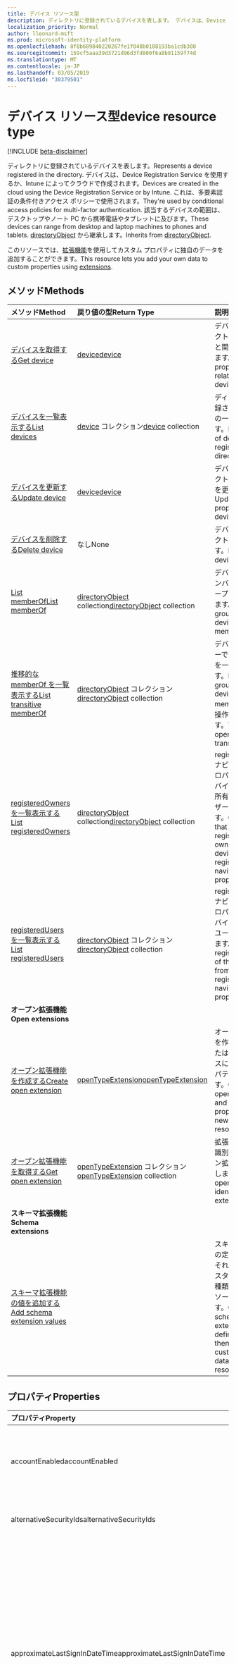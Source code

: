 ```yaml
---
title: デバイス リソース型
description: ディレクトリに登録されているデバイスを表します。 デバイスは、Device Registration Service を使用するか、Intune によってクラウドで作成されます。 これは、多要素認証の条件付きアクセス ポリシーで使用されます。 該当するデバイスの範囲は、デスクトップやノート PC から携帯電話やタブレットに及びます。 directoryObject から継承します。
localization_priority: Normal
author: lleonard-msft
ms.prod: microsoft-identity-platform
ms.openlocfilehash: 8f8b689840220267fe1f048b0108193ba1cdb308
ms.sourcegitcommit: 159cf5aaa39d3721d96d3fd800f6a8b91159f74d
ms.translationtype: MT
ms.contentlocale: ja-JP
ms.lasthandoff: 03/05/2019
ms.locfileid: "30379501"
---
```

# <a name="device-resource-type"></a><span data-ttu-id="985c5-107">デバイス リソース型</span><span class="sxs-lookup"><span data-stu-id="985c5-107">device resource type</span></span>

[!INCLUDE [beta-disclaimer](../../includes/beta-disclaimer.md)]

<span data-ttu-id="985c5-108">ディレクトリに登録されているデバイスを表します。</span><span class="sxs-lookup"><span data-stu-id="985c5-108">Represents a device registered in the directory.</span></span> <span data-ttu-id="985c5-109">デバイスは、Device Registration Service を使用するか、Intune によってクラウドで作成されます。</span><span class="sxs-lookup"><span data-stu-id="985c5-109">Devices are created in the cloud using the Device Registration Service or by Intune.</span></span> <span data-ttu-id="985c5-110">これは、多要素認証の条件付きアクセス ポリシーで使用されます。</span><span class="sxs-lookup"><span data-stu-id="985c5-110">They're used by conditional access policies for multi-factor authentication.</span></span> <span data-ttu-id="985c5-111">該当するデバイスの範囲は、デスクトップやノート PC から携帯電話やタブレットに及びます。</span><span class="sxs-lookup"><span data-stu-id="985c5-111">These devices can range from desktop and laptop machines to phones and tablets.</span></span> <span data-ttu-id="985c5-112">[directoryObject](directoryobject.md) から継承します。</span><span class="sxs-lookup"><span data-stu-id="985c5-112">Inherits from [directoryObject](directoryobject.md).</span></span>

<span data-ttu-id="985c5-113">このリソースでは、[拡張機能](/graph/extensibility-overview)を使用してカスタム プロパティに独自のデータを追加することができます。</span><span class="sxs-lookup"><span data-stu-id="985c5-113">This resource lets you add your own data to custom properties using [extensions](/graph/extensibility-overview).</span></span>

## <a name="methods"></a><span data-ttu-id="985c5-114">メソッド</span><span class="sxs-lookup"><span data-stu-id="985c5-114">Methods</span></span>

| <span data-ttu-id="985c5-115">メソッド</span><span class="sxs-lookup"><span data-stu-id="985c5-115">Method</span></span>       | <span data-ttu-id="985c5-116">戻り値の型</span><span class="sxs-lookup"><span data-stu-id="985c5-116">Return Type</span></span>  |<span data-ttu-id="985c5-117">説明</span><span class="sxs-lookup"><span data-stu-id="985c5-117">Description</span></span>|
|:---------------|:--------|:----------|
|[<span data-ttu-id="985c5-118">デバイスを取得する</span><span class="sxs-lookup"><span data-stu-id="985c5-118">Get device</span></span>](../api/device-get.md) | [<span data-ttu-id="985c5-119">device</span><span class="sxs-lookup"><span data-stu-id="985c5-119">device</span></span>](device.md) |<span data-ttu-id="985c5-120">デバイスオブジェクトのプロパティと関係を読み取ります。</span><span class="sxs-lookup"><span data-stu-id="985c5-120">Read properties and relationships of device object.</span></span>|
|[<span data-ttu-id="985c5-121">デバイスを一覧表示する</span><span class="sxs-lookup"><span data-stu-id="985c5-121">List devices</span></span>](../api/device-list.md) | <span data-ttu-id="985c5-122">[device](device.md) コレクション</span><span class="sxs-lookup"><span data-stu-id="985c5-122">[device](device.md) collection</span></span>| <span data-ttu-id="985c5-123">ディレクトリに登録されたデバイスの一覧を取得します。</span><span class="sxs-lookup"><span data-stu-id="985c5-123">Retrieve a list of devices registered in the directory.</span></span> |
|[<span data-ttu-id="985c5-124">デバイスを更新する</span><span class="sxs-lookup"><span data-stu-id="985c5-124">Update device</span></span>](../api/device-update.md) | [<span data-ttu-id="985c5-125">device</span><span class="sxs-lookup"><span data-stu-id="985c5-125">device</span></span>](device.md)  |<span data-ttu-id="985c5-126">デバイスオブジェクトのプロパティを更新します。</span><span class="sxs-lookup"><span data-stu-id="985c5-126">Update the properties of the device object.</span></span> |
|[<span data-ttu-id="985c5-127">デバイスを削除する</span><span class="sxs-lookup"><span data-stu-id="985c5-127">Delete device</span></span>](../api/device-delete.md) | <span data-ttu-id="985c5-128">なし</span><span class="sxs-lookup"><span data-stu-id="985c5-128">None</span></span> |<span data-ttu-id="985c5-129">デバイスオブジェクトを削除します。</span><span class="sxs-lookup"><span data-stu-id="985c5-129">Delete the device object.</span></span> |
|[<span data-ttu-id="985c5-130">List memberOf</span><span class="sxs-lookup"><span data-stu-id="985c5-130">List memberOf</span></span>](../api/device-list-memberof.md) |<span data-ttu-id="985c5-131">[directoryObject](directoryobject.md) collection</span><span class="sxs-lookup"><span data-stu-id="985c5-131">[directoryObject](directoryobject.md) collection</span></span>| <span data-ttu-id="985c5-132">デバイスが直接メンバーであるグループを一覧表示します。</span><span class="sxs-lookup"><span data-stu-id="985c5-132">List the groups that the device is a direct member of.</span></span> |
|[<span data-ttu-id="985c5-133">推移的な memberOf を一覧表示する</span><span class="sxs-lookup"><span data-stu-id="985c5-133">List transitive memberOf</span></span>](../api/device-list-transitivememberof.md) |<span data-ttu-id="985c5-134">[directoryObject](directoryobject.md) コレクション</span><span class="sxs-lookup"><span data-stu-id="985c5-134">[directoryObject](directoryobject.md) collection</span></span>| <span data-ttu-id="985c5-135">デバイスがメンバーであるグループを一覧表示します。</span><span class="sxs-lookup"><span data-stu-id="985c5-135">List the groups that the device is a member of.</span></span> <span data-ttu-id="985c5-136">この操作は推移的です。</span><span class="sxs-lookup"><span data-stu-id="985c5-136">This operation is transitive.</span></span> |
|[<span data-ttu-id="985c5-137">registeredOwners を一覧表示する</span><span class="sxs-lookup"><span data-stu-id="985c5-137">List registeredOwners</span></span>](../api/device-list-registeredowners.md) |<span data-ttu-id="985c5-138">[directoryObject](directoryobject.md) collection</span><span class="sxs-lookup"><span data-stu-id="985c5-138">[directoryObject](directoryobject.md) collection</span></span>| <span data-ttu-id="985c5-139">registeredOwners ナビゲーション プロパティから、デバイスの登録済み所有者であるユーザーを取得します。</span><span class="sxs-lookup"><span data-stu-id="985c5-139">Get the users that are registered owners of the device from the registeredOwners navigation property.</span></span>|
|[<span data-ttu-id="985c5-140">registeredUsers を一覧表示する</span><span class="sxs-lookup"><span data-stu-id="985c5-140">List registeredUsers</span></span>](../api/device-list-registeredusers.md) |<span data-ttu-id="985c5-141">[directoryObject](directoryobject.md) コレクション</span><span class="sxs-lookup"><span data-stu-id="985c5-141">[directoryObject](directoryobject.md) collection</span></span>| <span data-ttu-id="985c5-142">registeredUsers ナビゲーション プロパティから、デバイスの登録済みユーザーを取得します。</span><span class="sxs-lookup"><span data-stu-id="985c5-142">Get the registered users of the device from the registeredUsers navigation property.</span></span>|
|<span data-ttu-id="985c5-143">**オープン拡張機能**</span><span class="sxs-lookup"><span data-stu-id="985c5-143">**Open extensions**</span></span>| | |
|[<span data-ttu-id="985c5-144">オープン拡張機能を作成する</span><span class="sxs-lookup"><span data-stu-id="985c5-144">Create open extension</span></span>](../api/opentypeextension-post-opentypeextension.md) |[<span data-ttu-id="985c5-145">openTypeExtension</span><span class="sxs-lookup"><span data-stu-id="985c5-145">openTypeExtension</span></span>](opentypeextension.md)| <span data-ttu-id="985c5-146">オープン拡張機能を作成し、新規または既存のリソースにカスタム プロパティを追加します。</span><span class="sxs-lookup"><span data-stu-id="985c5-146">Create an open extension and add custom properties to a new or existing resource.</span></span>|
|[<span data-ttu-id="985c5-147">オープン拡張機能を取得する</span><span class="sxs-lookup"><span data-stu-id="985c5-147">Get open extension</span></span>](../api/opentypeextension-get.md) |<span data-ttu-id="985c5-148">[openTypeExtension](opentypeextension.md) コレクション</span><span class="sxs-lookup"><span data-stu-id="985c5-148">[openTypeExtension](opentypeextension.md) collection</span></span>| <span data-ttu-id="985c5-149">拡張機能の名前で識別されるオープン拡張機能を取得します。</span><span class="sxs-lookup"><span data-stu-id="985c5-149">Get an open extension identified by the extension name.</span></span>|
|<span data-ttu-id="985c5-150">**スキーマ拡張機能**</span><span class="sxs-lookup"><span data-stu-id="985c5-150">**Schema extensions**</span></span>| | |
|[<span data-ttu-id="985c5-151">スキーマ拡張機能の値を追加する</span><span class="sxs-lookup"><span data-stu-id="985c5-151">Add schema extension values</span></span>](/graph/extensibility-schema-groups) || <span data-ttu-id="985c5-152">スキーマ拡張機能の定義を作成し、それを使用してカスタマイズされた種類のデータをリソースに追加します。</span><span class="sxs-lookup"><span data-stu-id="985c5-152">Create a schema extension definition and then use it to add custom typed data to a resource.</span></span>|

## <a name="properties"></a><span data-ttu-id="985c5-153">プロパティ</span><span class="sxs-lookup"><span data-stu-id="985c5-153">Properties</span></span>
| <span data-ttu-id="985c5-154">プロパティ</span><span class="sxs-lookup"><span data-stu-id="985c5-154">Property</span></span>     | <span data-ttu-id="985c5-155">型</span><span class="sxs-lookup"><span data-stu-id="985c5-155">Type</span></span>   |<span data-ttu-id="985c5-156">説明</span><span class="sxs-lookup"><span data-stu-id="985c5-156">Description</span></span>|
|:---------------|:--------|:----------|
|<span data-ttu-id="985c5-157">accountEnabled</span><span class="sxs-lookup"><span data-stu-id="985c5-157">accountEnabled</span></span>|<span data-ttu-id="985c5-158">Boolean</span><span class="sxs-lookup"><span data-stu-id="985c5-158">Boolean</span></span>| <span data-ttu-id="985c5-159">アカウントが有効な場合は **true**。それ以外の場合は **false**。</span><span class="sxs-lookup"><span data-stu-id="985c5-159">**true** if the account is enabled; otherwise, **false**.</span></span> <span data-ttu-id="985c5-160">既定値は true です。</span><span class="sxs-lookup"><span data-stu-id="985c5-160">default is true.</span></span>|
|<span data-ttu-id="985c5-161">alternativeSecurityIds</span><span class="sxs-lookup"><span data-stu-id="985c5-161">alternativeSecurityIds</span></span>|<span data-ttu-id="985c5-162">alternativeSecurityId コレクション</span><span class="sxs-lookup"><span data-stu-id="985c5-162">alternativeSecurityId collection</span></span>| <span data-ttu-id="985c5-163">内部使用専用です。</span><span class="sxs-lookup"><span data-stu-id="985c5-163">For internal use only.</span></span> <span data-ttu-id="985c5-164">null 許容ではありません。</span><span class="sxs-lookup"><span data-stu-id="985c5-164">Not nullable.</span></span> |
|<span data-ttu-id="985c5-165">approximateLastSignInDateTime</span><span class="sxs-lookup"><span data-stu-id="985c5-165">approximateLastSignInDateTime</span></span>|<span data-ttu-id="985c5-166">DateTimeOffset</span><span class="sxs-lookup"><span data-stu-id="985c5-166">DateTimeOffset</span></span>| <span data-ttu-id="985c5-167">timestamp 型は、ISO 8601 形式を使用して日付と時刻の情報を表し、常に UTC 時間です。</span><span class="sxs-lookup"><span data-stu-id="985c5-167">The timestamp type represents date and time information using ISO 8601 format and is always in UTC time.</span></span> <span data-ttu-id="985c5-168">たとえば、2014 年 1 月 1 日午前 0 時 (UTC) は、次のようになります。`'2014-01-01T00:00:00Z'`</span><span class="sxs-lookup"><span data-stu-id="985c5-168">For example, midnight UTC on Jan 1, 2014 would look like this: `'2014-01-01T00:00:00Z'`.</span></span> <span data-ttu-id="985c5-169">読み取り専用です。</span><span class="sxs-lookup"><span data-stu-id="985c5-169">Read-only.</span></span> |
|<span data-ttu-id="985c5-170">complianceExpirationDateTime</span><span class="sxs-lookup"><span data-stu-id="985c5-170">complianceExpirationDateTime</span></span>|<span data-ttu-id="985c5-171">DateTimeOffset</span><span class="sxs-lookup"><span data-stu-id="985c5-171">DateTimeOffset</span></span>| <span data-ttu-id="985c5-172">デバイスが準拠していると見なされなくなったときのタイムスタンプ。</span><span class="sxs-lookup"><span data-stu-id="985c5-172">The timestamp when the device is no longer deemed compliant.</span></span> <span data-ttu-id="985c5-173">timestamp 型は、ISO 8601 形式を使用して日付と時刻の情報を表し、常に UTC 時間です。</span><span class="sxs-lookup"><span data-stu-id="985c5-173">The timestamp type represents date and time information using ISO 8601 format and is always in UTC time.</span></span> <span data-ttu-id="985c5-174">たとえば、2014 年 1 月 1 日午前 0 時 (UTC) は、次のようになります。`'2014-01-01T00:00:00Z'`</span><span class="sxs-lookup"><span data-stu-id="985c5-174">For example, midnight UTC on Jan 1, 2014 would look like this: `'2014-01-01T00:00:00Z'`.</span></span> <span data-ttu-id="985c5-175">読み取り専用です。</span><span class="sxs-lookup"><span data-stu-id="985c5-175">Read-only.</span></span> |
|<span data-ttu-id="985c5-176">deviceId</span><span class="sxs-lookup"><span data-stu-id="985c5-176">deviceId</span></span>|<span data-ttu-id="985c5-177">Guid</span><span class="sxs-lookup"><span data-stu-id="985c5-177">Guid</span></span>| <span data-ttu-id="985c5-178">登録時に Azure の Device Registration Service により設定された一意の識別子。</span><span class="sxs-lookup"><span data-stu-id="985c5-178">Unique identifier set by Azure Device Registration Service at the time of registration.</span></span> |
|<span data-ttu-id="985c5-179">deviceMetadata</span><span class="sxs-lookup"><span data-stu-id="985c5-179">deviceMetadata</span></span>|<span data-ttu-id="985c5-180">String</span><span class="sxs-lookup"><span data-stu-id="985c5-180">String</span></span>| <span data-ttu-id="985c5-181">内部使用のみ。</span><span class="sxs-lookup"><span data-stu-id="985c5-181">For internal use only.</span></span> <span data-ttu-id="985c5-182">Null に設定します。</span><span class="sxs-lookup"><span data-stu-id="985c5-182">Set to null.</span></span> |
|<span data-ttu-id="985c5-183">deviceVersion</span><span class="sxs-lookup"><span data-stu-id="985c5-183">deviceVersion</span></span>|<span data-ttu-id="985c5-184">Int32</span><span class="sxs-lookup"><span data-stu-id="985c5-184">Int32</span></span>| <span data-ttu-id="985c5-185">内部使用のみ。</span><span class="sxs-lookup"><span data-stu-id="985c5-185">For internal use only.</span></span> |
|<span data-ttu-id="985c5-186">displayName</span><span class="sxs-lookup"><span data-stu-id="985c5-186">displayName</span></span>|<span data-ttu-id="985c5-187">String</span><span class="sxs-lookup"><span data-stu-id="985c5-187">String</span></span>| <span data-ttu-id="985c5-p109">デバイスの表示名。必須。</span><span class="sxs-lookup"><span data-stu-id="985c5-p109">The display name for the device. Required.</span></span> |
|<span data-ttu-id="985c5-190">id</span><span class="sxs-lookup"><span data-stu-id="985c5-190">id</span></span>|<span data-ttu-id="985c5-191">String</span><span class="sxs-lookup"><span data-stu-id="985c5-191">String</span></span>|<span data-ttu-id="985c5-p110">デバイスの一意識別子。[directoryObject](directoryobject.md) から継承されます。キーであり、Null は許容されません。読み取り専用。</span><span class="sxs-lookup"><span data-stu-id="985c5-p110">The unique identifier for the device. Inherited from [directoryObject](directoryobject.md). Key, Not nullable. Read-only.</span></span>|
|<span data-ttu-id="985c5-196">isCompliant</span><span class="sxs-lookup"><span data-stu-id="985c5-196">isCompliant</span></span>|<span data-ttu-id="985c5-197">Boolean</span><span class="sxs-lookup"><span data-stu-id="985c5-197">Boolean</span></span>|<span data-ttu-id="985c5-198">デバイスがモバイル デバイス管理 (MDM) ポリシーに準拠している場合は **true**。それ以外の場合は **false**。</span><span class="sxs-lookup"><span data-stu-id="985c5-198">**true** if the device complies with Mobile Device Management (MDM) policies; otherwise, **false**.</span></span> <span data-ttu-id="985c5-199">読み取り専用です。</span><span class="sxs-lookup"><span data-stu-id="985c5-199">Read-only.</span></span> <span data-ttu-id="985c5-200">これは、任意のデバイスの OS タイプに対して、または Windows OS デバイス用の承認された[MDM アプリ](https://docs.microsoft.com/windows/client-management/mdm/azure-active-directory-integration-with-mdm)によってのみ、Intune によって更新できます。</span><span class="sxs-lookup"><span data-stu-id="985c5-200">This can only be updated by Intune for any device OS type or by an [approved MDM app](https://docs.microsoft.com/windows/client-management/mdm/azure-active-directory-integration-with-mdm) for Windows OS devices.</span></span>|
|<span data-ttu-id="985c5-201">isManaged</span><span class="sxs-lookup"><span data-stu-id="985c5-201">isManaged</span></span>|<span data-ttu-id="985c5-202">Boolean</span><span class="sxs-lookup"><span data-stu-id="985c5-202">Boolean</span></span>|<span data-ttu-id="985c5-203">デバイスがモバイル デバイス管理 (MDM) アプリで管理されている場合は **true**。それ以外の場合は **false**。</span><span class="sxs-lookup"><span data-stu-id="985c5-203">**true** if the device is managed by a Mobile Device Management (MDM) app; otherwise, **false**.</span></span> <span data-ttu-id="985c5-204">これは、任意のデバイスの OS タイプに対して、または Windows OS デバイス用の承認された[MDM アプリ](https://docs.microsoft.com/windows/client-management/mdm/azure-active-directory-integration-with-mdm)によってのみ、Intune によって更新できます。</span><span class="sxs-lookup"><span data-stu-id="985c5-204">This can only be updated by Intune for any device OS type or by an [approved MDM app](https://docs.microsoft.com/windows/client-management/mdm/azure-active-directory-integration-with-mdm) for Windows OS devices.</span></span> |
|<span data-ttu-id="985c5-205">onPremisesLastSyncDateTime</span><span class="sxs-lookup"><span data-stu-id="985c5-205">onPremisesLastSyncDateTime</span></span>|<span data-ttu-id="985c5-206">DateTimeOffset</span><span class="sxs-lookup"><span data-stu-id="985c5-206">DateTimeOffset</span></span>|<span data-ttu-id="985c5-207">オブジェクトがオンプレミスのディレクトリと最後に同期された日時を示します。Timestamp 型は、ISO 8601 形式を使用して、常に UTC 時間での日付と時刻の情報を表します。</span><span class="sxs-lookup"><span data-stu-id="985c5-207">The last time at which the object was synced with the on-premises directory.The Timestamp type represents date and time information using ISO 8601 format and is always in UTC time.</span></span> <span data-ttu-id="985c5-208">たとえば、2014 年 1 月 1 日午前 0 時 (UTC) は、次のようになります。`'2014-01-01T00:00:00Z'` 読み取り専用。</span><span class="sxs-lookup"><span data-stu-id="985c5-208">For example, midnight UTC on Jan 1, 2014 would look like this: `'2014-01-01T00:00:00Z'` Read-only.</span></span> |
|<span data-ttu-id="985c5-209">onPremisesSyncEnabled</span><span class="sxs-lookup"><span data-stu-id="985c5-209">onPremisesSyncEnabled</span></span>|<span data-ttu-id="985c5-210">Boolean</span><span class="sxs-lookup"><span data-stu-id="985c5-210">Boolean</span></span>|<span data-ttu-id="985c5-211">このオブジェクトがオンプレミスのディレクトリから同期される場合は **true**。このオブジェクトが最初にオンプレミスのディレクトリから同期されていて、今後は同期されない場合は **false**。このオブジェクトがオンプレミスのディレクトリから一度も同期されたことがない場合は **null** (既定値)。</span><span class="sxs-lookup"><span data-stu-id="985c5-211">**true** if this object is synced from an on-premises directory; **false** if this object was originally synced from an on-premises directory but is no longer synced; **null** if this object has never been synced from an on-premises directory (default).</span></span> <span data-ttu-id="985c5-212">読み取り専用です。</span><span class="sxs-lookup"><span data-stu-id="985c5-212">Read-only.</span></span>|
|<span data-ttu-id="985c5-213">operatingSystem</span><span class="sxs-lookup"><span data-stu-id="985c5-213">operatingSystem</span></span>|<span data-ttu-id="985c5-214">文字列</span><span class="sxs-lookup"><span data-stu-id="985c5-214">String</span></span>| <span data-ttu-id="985c5-p115">デバイス上のオペレーティング システムの種類。必須。</span><span class="sxs-lookup"><span data-stu-id="985c5-p115">The type of operating system on the device. Required.</span></span> |
|<span data-ttu-id="985c5-217">operatingSystemVersion</span><span class="sxs-lookup"><span data-stu-id="985c5-217">operatingSystemVersion</span></span>|<span data-ttu-id="985c5-218">String</span><span class="sxs-lookup"><span data-stu-id="985c5-218">String</span></span>| <span data-ttu-id="985c5-219">デバイスのオペレーティング システムのバージョン。</span><span class="sxs-lookup"><span data-stu-id="985c5-219">Operating system version of the device.</span></span> <span data-ttu-id="985c5-220">必須です。</span><span class="sxs-lookup"><span data-stu-id="985c5-220">Required.</span></span> |
|<span data-ttu-id="985c5-221">physicalIds</span><span class="sxs-lookup"><span data-stu-id="985c5-221">physicalIds</span></span>|<span data-ttu-id="985c5-222">String コレクション</span><span class="sxs-lookup"><span data-stu-id="985c5-222">String collection</span></span>| <span data-ttu-id="985c5-223">内部使用専用です。</span><span class="sxs-lookup"><span data-stu-id="985c5-223">For internal use only.</span></span> <span data-ttu-id="985c5-224">null 許容ではありません。</span><span class="sxs-lookup"><span data-stu-id="985c5-224">Not nullable.</span></span> |
|<span data-ttu-id="985c5-225">profiletype</span><span class="sxs-lookup"><span data-stu-id="985c5-225">profileType</span></span>|<span data-ttu-id="985c5-226">String</span><span class="sxs-lookup"><span data-stu-id="985c5-226">String</span></span>|<span data-ttu-id="985c5-227">デバイスのプロファイルの種類。</span><span class="sxs-lookup"><span data-stu-id="985c5-227">The profile type of the device.</span></span> <span data-ttu-id="985c5-228">可能な値:</span><span class="sxs-lookup"><span data-stu-id="985c5-228">Possible values:</span></span><br /><span data-ttu-id="985c5-229">**registereddevice**限り</span><span class="sxs-lookup"><span data-stu-id="985c5-229">**RegisteredDevice** (default)</span></span><br /><span data-ttu-id="985c5-230">**securevm**</span><span class="sxs-lookup"><span data-stu-id="985c5-230">**SecureVM**</span></span><br /><span data-ttu-id="985c5-231">**Printer**</span><span class="sxs-lookup"><span data-stu-id="985c5-231">**Printer**</span></span><br /><span data-ttu-id="985c5-232">**Shared**</span><span class="sxs-lookup"><span data-stu-id="985c5-232">**Shared**</span></span><br /><span data-ttu-id="985c5-233">**hub**</span><span class="sxs-lookup"><span data-stu-id="985c5-233">**IoT**</span></span>|
|<span data-ttu-id="985c5-234">systemlabels</span><span class="sxs-lookup"><span data-stu-id="985c5-234">systemLabels</span></span>|<span data-ttu-id="985c5-235">String コレクション</span><span class="sxs-lookup"><span data-stu-id="985c5-235">String collection</span></span>| <span data-ttu-id="985c5-236">システムによってデバイスに適用されるラベルのリスト。</span><span class="sxs-lookup"><span data-stu-id="985c5-236">List of labels applied to the device by the system.</span></span> |
|<span data-ttu-id="985c5-237">trustType</span><span class="sxs-lookup"><span data-stu-id="985c5-237">trustType</span></span>|<span data-ttu-id="985c5-238">String</span><span class="sxs-lookup"><span data-stu-id="985c5-238">String</span></span>| <span data-ttu-id="985c5-239">参加済みデバイスの信頼の種類。</span><span class="sxs-lookup"><span data-stu-id="985c5-239">Type of trust for the joined device.</span></span> <span data-ttu-id="985c5-240">読み取り専用です。</span><span class="sxs-lookup"><span data-stu-id="985c5-240">Read-only.</span></span> <span data-ttu-id="985c5-241">可能な値:</span><span class="sxs-lookup"><span data-stu-id="985c5-241">Possible values:</span></span> <br /><span data-ttu-id="985c5-242">**ワークプレース** - *bring your own personal devices* を示します</span><span class="sxs-lookup"><span data-stu-id="985c5-242">**Workplace** - indicates *bring your own personal devices*</span></span><br /><span data-ttu-id="985c5-243">**AzureAd** - クラウド専用の参加済みデバイス</span><span class="sxs-lookup"><span data-stu-id="985c5-243">**AzureAd** - Cloud only joined devices</span></span><br /><span data-ttu-id="985c5-244">**ServerAd** -Azure AD に参加済みのオンプレミスのドメイン参加済みデバイス。</span><span class="sxs-lookup"><span data-stu-id="985c5-244">**ServerAd** - on-premises domain joined devices joined to Azure AD.</span></span> <span data-ttu-id="985c5-245">詳細については、「[Azure Active Directory のデバイス管理の概要](https://docs.microsoft.com/en-us/azure/active-directory/device-management-introduction)」を参照してください</span><span class="sxs-lookup"><span data-stu-id="985c5-245">For more details, see [Introduction to device management in Azure Active Directory](https://docs.microsoft.com/en-us/azure/active-directory/device-management-introduction)</span></span> |
|<span data-ttu-id="985c5-246">名前</span><span class="sxs-lookup"><span data-stu-id="985c5-246">Name</span></span>| <span data-ttu-id="985c5-247">String</span><span class="sxs-lookup"><span data-stu-id="985c5-247">String</span></span> | <span data-ttu-id="985c5-248">デバイスのフレンドリ名。</span><span class="sxs-lookup"><span data-stu-id="985c5-248">Friendly name of a device.</span></span> <span data-ttu-id="985c5-249">ユーザーが Microsoft アカウントでプロジェクトローマの一部としてサインインした場合にのみ返されます。</span><span class="sxs-lookup"><span data-stu-id="985c5-249">Only returned if user signs in with a Microsoft account as part of Project Rome.</span></span> |
|<span data-ttu-id="985c5-250">状態</span><span class="sxs-lookup"><span data-stu-id="985c5-250">Status</span></span> | <span data-ttu-id="985c5-251">String</span><span class="sxs-lookup"><span data-stu-id="985c5-251">String</span></span>| <span data-ttu-id="985c5-252">デバイスがオンラインまたはオフライン。</span><span class="sxs-lookup"><span data-stu-id="985c5-252">Device is online or offline.</span></span> <span data-ttu-id="985c5-253">ユーザーが Microsoft アカウントでプロジェクトローマの一部としてサインインした場合にのみ返されます。</span><span class="sxs-lookup"><span data-stu-id="985c5-253">Only returned if user signs in with a Microsoft account as part of Project Rome.</span></span> |
|<span data-ttu-id="985c5-254">プラットフォーム</span><span class="sxs-lookup"><span data-stu-id="985c5-254">Platform</span></span> |<span data-ttu-id="985c5-255">String</span><span class="sxs-lookup"><span data-stu-id="985c5-255">String</span></span>|<span data-ttu-id="985c5-256">デバイスのプラットフォーム。</span><span class="sxs-lookup"><span data-stu-id="985c5-256">Platform of device.</span></span> <span data-ttu-id="985c5-257">ユーザーが Microsoft アカウントでプロジェクトローマの一部としてサインインした場合にのみ返されます。</span><span class="sxs-lookup"><span data-stu-id="985c5-257">Only returned if user signs in with a Microsoft account as part of Project Rome.</span></span> <span data-ttu-id="985c5-258">ユーザーが Microsoft アカウントでプロジェクトローマの一部としてサインインした場合にのみ返されます。</span><span class="sxs-lookup"><span data-stu-id="985c5-258">Only returned if user signs in with a Microsoft account as part of Project Rome.</span></span>|
|<span data-ttu-id="985c5-259">Kind</span><span class="sxs-lookup"><span data-stu-id="985c5-259">Kind</span></span>| <span data-ttu-id="985c5-260">String</span><span class="sxs-lookup"><span data-stu-id="985c5-260">String</span></span>| <span data-ttu-id="985c5-261">デバイスのフォームファクター。</span><span class="sxs-lookup"><span data-stu-id="985c5-261">Form factor of device.</span></span> <span data-ttu-id="985c5-262">ユーザーが Microsoft アカウントでプロジェクトローマの一部としてサインインした場合にのみ返されます。</span><span class="sxs-lookup"><span data-stu-id="985c5-262">Only returned if user signs in with a Microsoft account as part of Project Rome.</span></span> |
|<span data-ttu-id="985c5-263">モデル</span><span class="sxs-lookup"><span data-stu-id="985c5-263">Model</span></span>| <span data-ttu-id="985c5-264">String</span><span class="sxs-lookup"><span data-stu-id="985c5-264">String</span></span>| <span data-ttu-id="985c5-265">デバイスのモデル。</span><span class="sxs-lookup"><span data-stu-id="985c5-265">Model of device.</span></span> <span data-ttu-id="985c5-266">ユーザーが Microsoft アカウントでプロジェクトローマの一部としてサインインした場合にのみ返されます。</span><span class="sxs-lookup"><span data-stu-id="985c5-266">Only returned if user signs in with a Microsoft account as part of Project Rome.</span></span> |
|<span data-ttu-id="985c5-267">製造</span><span class="sxs-lookup"><span data-stu-id="985c5-267">Manufacturer</span></span>| <span data-ttu-id="985c5-268">String</span><span class="sxs-lookup"><span data-stu-id="985c5-268">String</span></span>| <span data-ttu-id="985c5-269">デバイスの製造元。</span><span class="sxs-lookup"><span data-stu-id="985c5-269">Manufacturer of device.</span></span> <span data-ttu-id="985c5-270">ユーザーが Microsoft アカウントでプロジェクトローマの一部としてサインインした場合にのみ返されます。</span><span class="sxs-lookup"><span data-stu-id="985c5-270">Only returned if user signs in with a Microsoft account as part of Project Rome.</span></span> |

## <a name="relationships"></a><span data-ttu-id="985c5-271">リレーションシップ</span><span class="sxs-lookup"><span data-stu-id="985c5-271">Relationships</span></span>
| <span data-ttu-id="985c5-272">リレーションシップ</span><span class="sxs-lookup"><span data-stu-id="985c5-272">Relationship</span></span> | <span data-ttu-id="985c5-273">型</span><span class="sxs-lookup"><span data-stu-id="985c5-273">Type</span></span>   |<span data-ttu-id="985c5-274">説明</span><span class="sxs-lookup"><span data-stu-id="985c5-274">Description</span></span>|
|:---------------|:--------|:----------|
|<span data-ttu-id="985c5-275">extensions</span><span class="sxs-lookup"><span data-stu-id="985c5-275">extensions</span></span>|<span data-ttu-id="985c5-276">[extension](extension.md) コレクション</span><span class="sxs-lookup"><span data-stu-id="985c5-276">[extension](extension.md) collection</span></span>|<span data-ttu-id="985c5-p127">デバイスに対して定義されているオープン拡張機能のコレクション。読み取り専用です。Null 許容型。</span><span class="sxs-lookup"><span data-stu-id="985c5-p127">The collection of open extensions defined for the device. Read-only. Nullable.</span></span>|
|<span data-ttu-id="985c5-280">registeredOwners</span><span class="sxs-lookup"><span data-stu-id="985c5-280">registeredOwners</span></span>|<span data-ttu-id="985c5-281">[directoryObject](directoryobject.md) collection</span><span class="sxs-lookup"><span data-stu-id="985c5-281">[directoryObject](directoryobject.md) collection</span></span>| <span data-ttu-id="985c5-282">デバイスがクラウドに参加済みか、または個人用デバイスが登録済みのユーザー。</span><span class="sxs-lookup"><span data-stu-id="985c5-282">The user that cloud joined the device or registered their personal device.</span></span> <span data-ttu-id="985c5-283">登録済み所有者は、登録時に設定されます。</span><span class="sxs-lookup"><span data-stu-id="985c5-283">The registered owner is set at the time of registration.</span></span> <span data-ttu-id="985c5-284">現在、所有者は 1 人しかいることができません。</span><span class="sxs-lookup"><span data-stu-id="985c5-284">Currently, there can be only one owner.</span></span> <span data-ttu-id="985c5-285">読み取り専用です。</span><span class="sxs-lookup"><span data-stu-id="985c5-285">Read-only.</span></span> <span data-ttu-id="985c5-286">Null 許容型。</span><span class="sxs-lookup"><span data-stu-id="985c5-286">Nullable.</span></span>|
|<span data-ttu-id="985c5-287">registeredUsers</span><span class="sxs-lookup"><span data-stu-id="985c5-287">registeredUsers</span></span>|<span data-ttu-id="985c5-288">[directoryObject](directoryobject.md) コレクション</span><span class="sxs-lookup"><span data-stu-id="985c5-288">[directoryObject](directoryobject.md) collection</span></span>| <span data-ttu-id="985c5-289">デバイスの登録済みユーザーのコレクション。</span><span class="sxs-lookup"><span data-stu-id="985c5-289">Collection of registered users of the device.</span></span> <span data-ttu-id="985c5-290">クラウドに参加済みのデバイスと登録済みの個人用デバイスの場合、登録済みのユーザーは、登録時に登録済み所有者と同じ値に設定されます。</span><span class="sxs-lookup"><span data-stu-id="985c5-290">For cloud joined devices and registered personal devices, registered users are set to the same value as registered owners at the time of registration.</span></span> <span data-ttu-id="985c5-291">読み取り専用です。</span><span class="sxs-lookup"><span data-stu-id="985c5-291">Read-only.</span></span> <span data-ttu-id="985c5-292">Null 許容型。</span><span class="sxs-lookup"><span data-stu-id="985c5-292">Nullable.</span></span>|
|<span data-ttu-id="985c5-293">extensions</span><span class="sxs-lookup"><span data-stu-id="985c5-293">extensions</span></span>|<span data-ttu-id="985c5-294">[extension](extension.md) コレクション</span><span class="sxs-lookup"><span data-stu-id="985c5-294">[extension](extension.md) collection</span></span>|<span data-ttu-id="985c5-295">デバイスに対して定義されているオープン拡張機能のコレクション。</span><span class="sxs-lookup"><span data-stu-id="985c5-295">The collection of open extensions defined for the device.</span></span> <span data-ttu-id="985c5-296">Null 許容型。</span><span class="sxs-lookup"><span data-stu-id="985c5-296">Nullable.</span></span>|
|<span data-ttu-id="985c5-297">registeredOwners</span><span class="sxs-lookup"><span data-stu-id="985c5-297">registeredOwners</span></span>|<span data-ttu-id="985c5-298">[directoryObject](directoryobject.md) collection</span><span class="sxs-lookup"><span data-stu-id="985c5-298">[directoryObject](directoryobject.md) collection</span></span>|<span data-ttu-id="985c5-p131">デバイスの登録済み所有者であるユーザー。読み取り専用。Null 許容型。</span><span class="sxs-lookup"><span data-stu-id="985c5-p131">Users that are registered owners of the device. Read-only. Nullable.</span></span>|
|<span data-ttu-id="985c5-302">registeredUsers</span><span class="sxs-lookup"><span data-stu-id="985c5-302">registeredUsers</span></span>|<span data-ttu-id="985c5-303">[directoryObject](directoryobject.md) コレクション</span><span class="sxs-lookup"><span data-stu-id="985c5-303">[directoryObject](directoryobject.md) collection</span></span>|<span data-ttu-id="985c5-p132">デバイスの登録済みユーザーであるユーザー。読み取り専用。Null 許容型。</span><span class="sxs-lookup"><span data-stu-id="985c5-p132">Users that are registered users of the device. Read-only. Nullable.</span></span>|
|<span data-ttu-id="985c5-307">コマンド</span><span class="sxs-lookup"><span data-stu-id="985c5-307">commands</span></span> | <span data-ttu-id="985c5-308">コレクション (microsoft graph)</span><span class="sxs-lookup"><span data-stu-id="985c5-308">Collection(microsoft.graph.command)</span></span> | <span data-ttu-id="985c5-309">このデバイスに送信されるコマンドのセット</span><span class="sxs-lookup"><span data-stu-id="985c5-309">Set of commands sent to this device</span></span>|

## <a name="json-representation"></a><span data-ttu-id="985c5-310">JSON 表記</span><span class="sxs-lookup"><span data-stu-id="985c5-310">JSON representation</span></span>

<span data-ttu-id="985c5-311">リソースの JSON 表記を次に示します。</span><span class="sxs-lookup"><span data-stu-id="985c5-311">The following is a JSON representation of the resource.</span></span>

<!-- {
  "blockType": "resource",
  "optionalProperties": [
    "extensions",
    "registeredOwners",
    "registeredUsers"
  ],
  "keyProperty": "id",
  "@odata.type": "microsoft.graph.device"
}-->

```json
{
  "accountEnabled": true,
  "approximateLastSignInDateTime": "String (timestamp)",
  "complianceExpirationDateTime": "String (timestamp)",
  "deviceId": "string",
  "deviceMetadata": "string",
  "deviceVersion": 1024,
  "displayName": "string",
  "id": "string (identifier)",
  "isCompliant": true,
  "isManaged": true,
  "onPremisesLastSyncDateTime": "String (timestamp)",
  "onPremisesSyncEnabled": true,
  "operatingSystem": "string",
  "operatingSystemVersion": "string",
  "physicalIds": ["string"],
  "profileType": "string",
  "systemLabels": ["string"],
  "trustType": "string",
  "Name": "string",
  "Status": "string",
  "Platform": "string",
  "Kind": "string",
  "Model": "string",
  "Manufacturer": "string"
}
```

## <a name="see-also"></a><span data-ttu-id="985c5-312">関連項目</span><span class="sxs-lookup"><span data-stu-id="985c5-312">See also</span></span>

- [<span data-ttu-id="985c5-313">拡張機能を使用してカスタム データをリソースに追加する</span><span class="sxs-lookup"><span data-stu-id="985c5-313">Add custom data to resources using extensions</span></span>](/graph/extensibility-overview)
- [<span data-ttu-id="985c5-314">オープン拡張機能を使用してカスタム データをユーザーに追加する</span><span class="sxs-lookup"><span data-stu-id="985c5-314">Add custom data to users using open extensions</span></span>](/graph/extensibility-open-users)
- [<span data-ttu-id="985c5-315">スキーマ拡張機能を使用したグループへのカスタム データの追加</span><span class="sxs-lookup"><span data-stu-id="985c5-315">Add custom data to groups using schema extensions</span></span>](/graph/extensibility-schema-groups)

<!-- uuid: 8fcb5dbc-d5aa-4681-8e31-b001d5168d79
2015-10-25 14:57:30 UTC -->
<!--
{
  "type": "#page.annotation",
  "description": "device resource",
  "keywords": "",
  "section": "documentation",
  "tocPath": "",
  "suppressions": [
    "Error: /api-reference/beta/resources/device.md:\r\n      Exception processing links.\r\n    System.ArgumentException: Link Definition was null. Link text: !INCLUDE [beta-disclaimer](../../includes/beta-disclaimer.md)\r\n      at ApiDoctor.Validation.DocFile.get_LinkDestinations()\r\n      at ApiDoctor.Validation.DocSet.ValidateLinks(Boolean includeWarnings, String[] relativePathForFiles, IssueLogger issues, Boolean requireFilenameCaseMatch, Boolean printOrphanedFiles)"
  ]
}
-->
